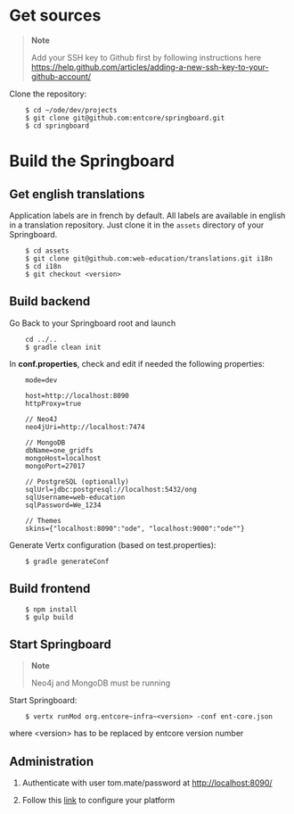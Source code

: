 # Get sources

> **Note**
>
> Add your SSH key to Github first by following instructions here <https://help.github.com/articles/adding-a-new-ssh-key-to-your-github-account/>

Clone the repository:

        $ cd ~/ode/dev/projects
        $ git clone git@github.com:entcore/springboard.git
        $ cd springboard

# Build the Springboard

## Get english translations

Application labels are in french by default. All labels are available in english in a translation repository. Just clone it in the `assets` directory of your Springboard.

        $ cd assets
        $ git clone git@github.com:web-education/translations.git i18n
        $ cd i18n
        $ git checkout <version>

## Build backend

Go Back to your Springboard root and launch

        cd ../..
        $ gradle clean init

In **conf.properties**, check and edit if needed the following properties:

        mode=dev

        host=http://localhost:8090
        httpProxy=true

        // Neo4J
        neo4jUri=http://localhost:7474

        // MongoDB
        dbName=one_gridfs
        mongoHost=localhost
        mongoPort=27017

        // PostgreSQL (optionally)
        sqlUrl=jdbc:postgresql://localhost:5432/ong
        sqlUsername=web-education
        sqlPassword=We_1234

        // Themes
        skins={"localhost:8090":"ode", "localhost:9000":"ode""}

Generate Vertx configuration (based on test.properties):

        $ gradle generateConf

## Build frontend

        $ npm install
        $ gulp build

## Start Springboard

> **Note**
>
> Neo4j and MongoDB must be running

Start Springboard:

        $ vertx runMod org.entcore~infra~<version> -conf ent-core.json

where &lt;version&gt; has to be replaced by entcore version number

## Administration

1.  Authenticate with user tom.mate/password at <http://localhost:8090/>

2.  Follow this [link](minimal-plateform-config.md) to configure your platform


